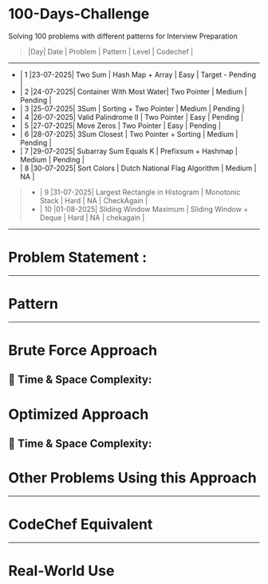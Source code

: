 # 100-Days-Challenge
Solving 100 problems with different patterns for Interview Preparation

>|Day|   Date   |    Problem    |       Pattern        |   Level   |       Codechef          |     
-----------------------------------------------------------------------------------------------------------------------------
* | 1 |23-07-2025| Two Sum       | Hash Map + Array     |   Easy    | Target - Pending        |
* | 2 |24-07-2025| Container With Most Water| Two Pointer | Medium |     Pending    |                            
* | 3 |25-07-2025| 3Sum | Sorting + Two Pointer | Medium | Pending | 
* | 4 |26-07-2025| Valid Palindrome II | Two Pointer | Easy | Pending |
* | 5 |27-07-2025| Move Zeros | Two Pointer | Easy | Pending |
* | 6 |28-07-2025| 3Sum Closest | Two Pointer + Sorting | Medium | Pending |
* | 7 |29-07-2025| Subarray Sum Equals K | Prefixsum + Hashmap | Medium | Pending |
* | 8 |30-07-2025| Sort Colors | Dutch National Flag Algorithm | Medium | NA |
> * | 9 |31-07-2025| Largest Rectangle in Histogram | Monotonic Stack | Hard | NA | CheckAgain |
> * | 10 |01-08-2025| Sliding Window Maximum | Sliding Window + Deque | Hard | NA | chekagain |




















--------------------------------------------------------------------------------------------------------------------------------------
# Problem Statement : 


--------------------------------------------------------------------------------------------------------------------------------------
# Pattern

--------------------------------------------------------------------------------------------------------------------------------------
# Brute Force Approach

🧠 Time & Space Complexity:
--------------------------------------------------------------------------------------------------------------------------------------
# Optimized Approach

🧠 Time & Space Complexity:
--------------------------------------------------------------------------------------------------------------------------------------
# Other Problems Using this Approach

--------------------------------------------------------------------------------------------------------------------------------------
# CodeChef Equivalent

--------------------------------------------------------------------------------------------------------------------------------------
# Real-World Use
